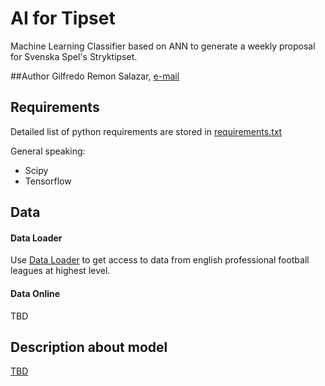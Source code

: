 # AI for Tipset
Machine Learning Classifier based on ANN to generate a weekly proposal for Svenska Spel's Stryktipset.

##Author
Gilfredo Remon Salazar, [e-mail](mailto:gil.remon@gmail.com)

## Requirements

Detailed list of python requirements are stored in [requirements.txt](requirements.txt)

General speaking:
- Scipy
- Tensorflow

## Data

#### Data Loader
Use [Data Loader](offline_data/README.md) to get access to data from english professional football leagues at highest level.

#### Data Online
TBD

## Description about model 

[TBD](..)

